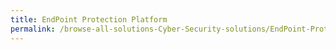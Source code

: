 ```yaml
---
title: EndPoint Protection Platform
permalink: /browse-all-solutions-Cyber-Security-solutions/EndPoint-Protection-Platform
---
```


